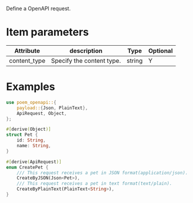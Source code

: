 Define a OpenAPI request.

# Item parameters

| Attribute    | description               | Type   | Optional |
|--------------|---------------------------|--------|----------|
| content_type | Specify the content type. | string | Y        |

# Examples

```rust
use poem_openapi::{
    payload::{Json, PlainText},
    ApiRequest, Object,
};

#[derive(Object)]
struct Pet {
    id: String,
    name: String,
}

#[derive(ApiRequest)]
enum CreatePet {
    /// This request receives a pet in JSON format(application/json).
    CreateByJSON(Json<Pet>),
    /// This request receives a pet in text format(text/plain).
    CreateByPlainText(PlainText<String>),
}
```